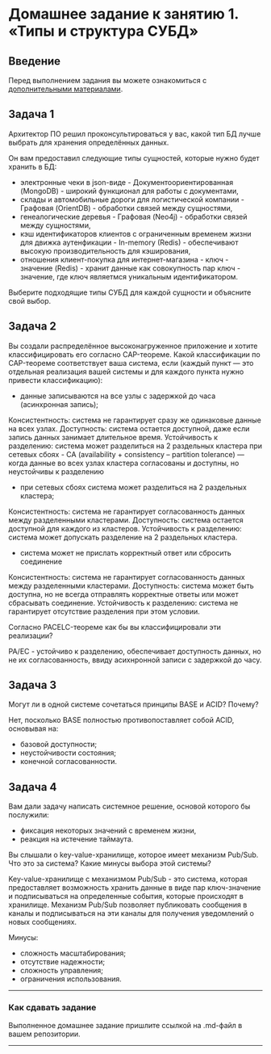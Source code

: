 # Домашнее задание к занятию 1. «Типы и структура СУБД»

## Введение

Перед выполнением задания вы можете ознакомиться с 
[дополнительными материалами](https://github.com/netology-code/virt-homeworks/tree/virt-11/additional).

## Задача 1

Архитектор ПО решил проконсультироваться у вас, какой тип БД 
лучше выбрать для хранения определённых данных.

Он вам предоставил следующие типы сущностей, которые нужно будет хранить в БД:

- электронные чеки в json-виде - Документоориентированная (MongoDB) - широкий функционал для работы с документами,
- склады и автомобильные дороги для логистической компании - Графовая (OrientDB) - обработки связей между сущностями,
- генеалогические деревья - Графовая (Neo4j) - обработки связей между сущностями,
- кэш идентификаторов клиентов с ограниченным временем жизни                        для движка аутенфикации - In-memory (Redis) - обеспечивают высокую производительность для кэширования,
- отношения клиент-покупка для интернет-магазина - ключ - значение (Redis) - хранит данные как совокупность пар ключ - значение, где ключ являетмся уникальным идентификатором.

Выберите подходящие типы СУБД для каждой сущности и объясните свой выбор.

## Задача 2

Вы создали распределённое высоконагруженное приложение и хотите классифицировать его согласно 
CAP-теореме. Какой классификации по CAP-теореме соответствует ваша система, если 
(каждый пункт — это отдельная реализация вашей системы и для каждого пункта нужно привести классификацию):

- данные записываются на все узлы с задержкой до часа (асинхронная запись);

Консистентность: система не гарантирует сразу же одинаковые данные на всех узлах. Доступность: система остается доступной, даже если запись данных занимает длительное время. Устойчивость к разделению: система может разделиться на 2 раздельных кластера при сетевых сбоях - CA (availability + consistency – partition tolerance) — когда данные во всех узлах кластера согласованы и доступны, но неустойчивы к разделению

- при сетевых сбоях система может разделиться на 2 раздельных кластера;

Консистентность: система не гарантирует согласованность данных между разделенными кластерами. Доступность: система остается доступной для каждого из кластеров. Устойчивость к разделению: система может допускать разделение на 2 раздельных кластера.

- система может не прислать корректный ответ или сбросить соединение

Консистентность: система не гарантирует согласованность данных между разделенными кластерами. Доступность: система может быть доступна, но не всегда отправлять корректные ответы или может сбрасывать соединение. Устойчивость к разделению: система не гарантирует отсутствие разделения при этом условии.

Согласно PACELC-теореме как бы вы классифицировали эти реализации?

PA/EC - устойчиво к разделению, обеспечивает доступность данных, но не их согласованность, ввиду асихнронной записи с задержкой до часу.

## Задача 3

Могут ли в одной системе сочетаться принципы BASE и ACID? Почему?

Нет, посколько BASE полностью противопоставляет собой ACID, основывая на:
- базовой доступности;
- неустойчивости состояния; 
- конечной согласованности.

## Задача 4

Вам дали задачу написать системное решение, основой которого бы послужили:

- фиксация некоторых значений с временем жизни,
- реакция на истечение таймаута.

Вы слышали о key-value-хранилище, которое имеет механизм Pub/Sub. 
Что это за система? Какие минусы выбора этой системы?

Key-value-хранилище с механизмом Pub/Sub - это система, которая предоставляет возможность хранить данные в виде пар ключ-значение и подписываться на определенные события, которые происходят в хранилище. Механизм Pub/Sub позволяет публиковать сообщения в каналы и подписываться на эти каналы для получения уведомлений о новых сообщениях.

Минусы:

- сложность масштабирования;
- отсутствие надежности;
- сложность управления;
- ограничения использования.

---

### Как cдавать задание

Выполненное домашнее задание пришлите ссылкой на .md-файл в вашем репозитории.

---


